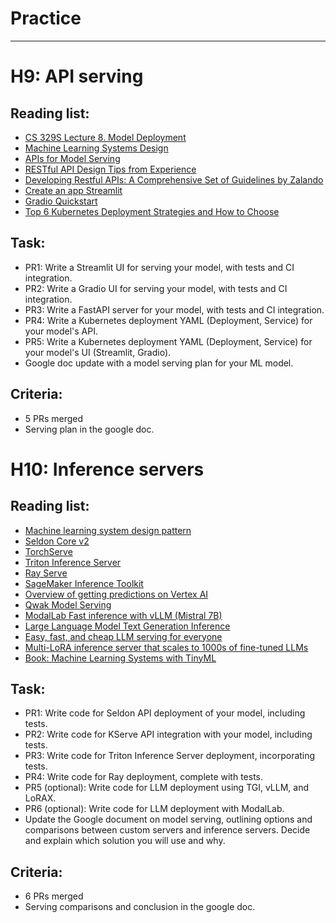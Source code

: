 # Practice

***

# H9: API serving

## Reading list:

- [CS 329S Lecture 8. Model Deployment](https://docs.google.com/document/d/1hNuW6bqWYZjlwpit_8W1cu7kllb-jTfy3Liof1GJWug/edit#heading=h.kp1fg79091xd)
- [Machine Learning Systems Design](https://docs.google.com/presentation/d/1U_zKs19VLJKnGE02JDRnzxJ8lgeVF22WSZ_GrA646fY/edit#slide=id.p)
- [APIs for Model Serving](https://madewithml.com/courses/mlops/api/)
- [RESTful API Design Tips from Experience](https://github.com/peterboyer/restful-api-design-tips)
- [Developing Restful APIs: A Comprehensive Set of Guidelines by Zalando](https://github.com/zalando/restful-api-guidelines)
- [Create an app Streamlit](https://docs.streamlit.io/get-started/tutorials/create-an-app)
- [Gradio Quickstart](https://www.gradio.app/guides/quickstart) 
- [Top 6 Kubernetes Deployment Strategies and How to Choose](https://codefresh.io/learn/kubernetes-deployment/top-6-kubernetes-deployment-strategies-and-how-to-choose/)

## Task:

- PR1: Write a Streamlit UI for serving your model, with tests and CI integration.
- PR2: Write a Gradio UI for serving your model, with tests and CI integration.
- PR3: Write a FastAPI server for your model, with tests and CI integration.
- PR4: Write a Kubernetes deployment YAML (Deployment, Service) for your model's API.
- PR5: Write a Kubernetes deployment YAML (Deployment, Service) for your model's UI (Streamlit, Gradio).
- Google doc update with a model serving plan for your ML model.

## Criteria:

- 5 PRs merged
- Serving plan in the google doc.

# H10: Inference servers

## Reading list:

- [Machine learning system design pattern](https://github.com/mercari/ml-system-design-pattern)
- [Seldon Core v2](https://docs.seldon.io/projects/seldon-core/en/v2/contents/about/index.html)
- [TorchServe](https://pytorch.org/serve/index.html)
- [Triton Inference Server](https://github.com/triton-inference-server/server)
- [Ray Serve](https://docs.ray.io/en/latest/serve/index.html)
- [SageMaker Inference Toolkit](https://github.com/aws/sagemaker-inference-toolkit)
- [Overview of getting predictions on Vertex AI](https://cloud.google.com/vertex-ai/docs/predictions/overview)
- [Qwak Model Serving](https://www.qwak.com/platform/model-serving)
- [ModalLab Fast inference with vLLM (Mistral 7B)](https://modal.com/docs/examples/vllm_inference)
- [Large Language Model Text Generation Inference](https://github.com/huggingface/text-generation-inference?tab=readme-ov-file#run-falcon)
- [Easy, fast, and cheap LLM serving for everyone](https://github.com/vllm-project/vllm?tab=readme-ov-file)
- [Multi-LoRA inference server that scales to 1000s of fine-tuned LLMs](https://github.com/predibase/lorax?tab=readme-ov-file)
- [Book: Machine Learning Systems with TinyML](https://harvard-edge.github.io/cs249r_book/)

## Task:

- PR1: Write code for Seldon API deployment of your model, including tests.
- PR2: Write code for KServe API integration with your model, including tests.
- PR3: Write code for Triton Inference Server deployment, incorporating tests.
- PR4: Write code for Ray deployment, complete with tests.
- PR5 (optional): Write code for LLM deployment using TGI, vLLM, and LoRAX.
- PR6 (optional): Write code for LLM deployment with ModalLab.
- Update the Google document on model serving, outlining options and comparisons between custom servers and inference servers. Decide and explain which solution you will use and why.

## Criteria:

- 6 PRs merged
- Serving comparisons and conclusion in the google doc.